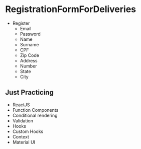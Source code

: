 # RegistrationFormForDeliveries
  - Register
    - Email
    - Password
    - Name
    - Surname
    - CPF
    - Zip Code
    - Address
    - Number
    - State
    - City

## Just Practicing 
  - ReactJS
  - Function Components
  - Conditional rendering
  - Validation
  - Hooks
  - Custom Hooks
  - Context
  - Material UI